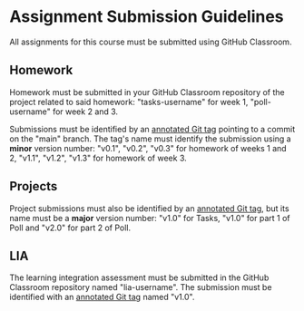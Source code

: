 # Assignment Submission Guidelines

All assignments for this course must be submitted using GitHub
Classroom.

## Homework

Homework must be submitted in your GitHub Classroom repository of the
project related to said homework: "tasks-username" for week 1,
"poll-username" for week 2 and 3.

Submissions must be identified by an [annotated Git tag][] pointing to a
commit on the "main" branch. The tag's name must identify the submission
using a **minor** version number: "v0.1", "v0.2", "v0.3" for homework of
weeks 1 and 2, "v1.1", "v1.2", "v1.3" for homework of week 3.

## Projects

Project submissions must also be identified by an [annotated Git tag][],
but its name must be a **major** version number: "v1.0" for Tasks,
"v1.0" for part 1 of Poll and "v2.0" for part 2 of Poll.

## LIA

The learning integration assessment must be submitted in the GitHub
Classroom repository named "lia-username". The submission must be
identified with an [annotated Git tag][] named "v1.0".

[annotated Git tag]: https://git-scm.com/book/en/v2/Git-Basics-Tagging